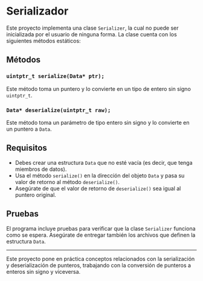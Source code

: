 # Serializador

Este proyecto implementa una clase `Serializer`, la cual no puede ser inicializada por el usuario de ninguna forma. La clase cuenta con los siguientes métodos estáticos:

## Métodos

### `uintptr_t serialize(Data* ptr);`
Este método toma un puntero y lo convierte en un tipo de entero sin signo `uintptr_t`.

### `Data* deserialize(uintptr_t raw);`
Este método toma un parámetro de tipo entero sin signo y lo convierte en un puntero a `Data`.

## Requisitos

- Debes crear una estructura `Data` que no esté vacía (es decir, que tenga miembros de datos).
- Usa el método `serialize()` en la dirección del objeto `Data` y pasa su valor de retorno al método `deserialize()`.
- Asegúrate de que el valor de retorno de `deserialize()` sea igual al puntero original.

## Pruebas

El programa incluye pruebas para verificar que la clase `Serializer` funciona como se espera. Asegúrate de entregar también los archivos que definen la estructura `Data`.

---

Este proyecto pone en práctica conceptos relacionados con la serialización y deserialización de punteros, trabajando con la conversión de punteros a enteros sin signo y viceversa.
